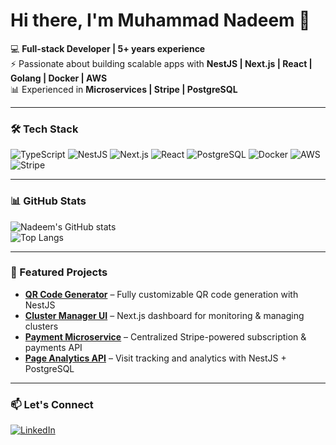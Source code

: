 # Hi there, I'm Muhammad Nadeem 👋

💻 **Full-stack Developer | 5+ years experience**  
⚡ Passionate about building scalable apps with **NestJS | Next.js | React | Golang | Docker | AWS**  
📊 Experienced in **Microservices | Stripe | PostgreSQL**

---

### 🛠 Tech Stack
![TypeScript](https://img.shields.io/badge/TypeScript-007ACC?style=for-the-badge&logo=typescript&logoColor=white)
![NestJS](https://img.shields.io/badge/NestJS-E0234E?style=for-the-badge&logo=nestjs&logoColor=white)
![Next.js](https://img.shields.io/badge/Next.js-000000?style=for-the-badge&logo=nextdotjs&logoColor=white)
![React](https://img.shields.io/badge/React-20232A?style=for-the-badge&logo=react&logoColor=61DAFB)
![PostgreSQL](https://img.shields.io/badge/PostgreSQL-336791?style=for-the-badge&logo=postgresql&logoColor=white)
![Docker](https://img.shields.io/badge/Docker-2496ED?style=for-the-badge&logo=docker&logoColor=white)
![AWS](https://img.shields.io/badge/AWS-FF9900?style=for-the-badge&logo=amazonaws&logoColor=white)
![Stripe](https://img.shields.io/badge/Stripe-635BFF?style=for-the-badge&logo=stripe&logoColor=white)

---

### 📊 GitHub Stats
![Nadeem's GitHub stats](https://github-readme-stats.vercel.app/api?username=mnNadeem&show_icons=true&theme=radical)  
![Top Langs](https://github-readme-stats.vercel.app/api/top-langs/?username=mnNadeem&layout=compact&theme=radical)  

---

### 🚀 Featured Projects
- [**QR Code Generator**](https://codly.com/) – Fully customizable QR code generation with NestJS  
- [**Cluster Manager UI**](#) – Next.js dashboard for monitoring & managing clusters  
- [**Payment Microservice**](#) – Centralized Stripe-powered subscription & payments API  
- [**Page Analytics API**](#) – Visit tracking and analytics with NestJS + PostgreSQL  

---

### 📫 Let's Connect
[![LinkedIn](https://img.shields.io/badge/LinkedIn-0077B5?style=for-the-badge&logo=linkedin&logoColor=white)](https://www.linkedin.com/in/nadeem-r/)  

